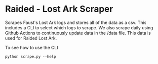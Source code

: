 # Raided - Lost Ark Scraper

Scrapes Faust's Lost Ark logs and stores all of the data as a csv. This includes
a CLI to select which logs to scrape. We also scrape daily using Github Actions
to continuously update data in the /data file. This data is used for Raided Lost
Ark.

To see how to use the CLI

```
python scrape.py --help
```
